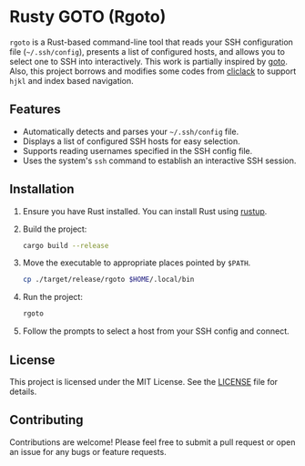 # Rusty GOTO (Rgoto)

`rgoto` is a Rust-based command-line tool that reads your SSH configuration file (`~/.ssh/config`), presents a list of configured hosts, and allows you to select one to SSH into interactively.
This work is partially inspired by [goto](https://github.com/grafviktor/goto).
Also, this project borrows and modifies some codes from [cliclack](https://github.com/fadeevab/cliclack) to support `hjkl` and index based navigation.

## Features

- Automatically detects and parses your `~/.ssh/config` file.
- Displays a list of configured SSH hosts for easy selection.
- Supports reading usernames specified in the SSH config file.
- Uses the system's `ssh` command to establish an interactive SSH session.

## Installation

1. Ensure you have Rust installed. You can install Rust using [rustup](https://rustup.rs/).

2. Build the project:

    ```sh
    cargo build --release
    ```

3. Move the executable to appropriate places pointed by `$PATH`.

    ```sh
    cp ./target/release/rgoto $HOME/.local/bin
    ```
  

1. Run the project:

    ```sh
    rgoto
    ```


2. Follow the prompts to select a host from your SSH config and connect.

## License

This project is licensed under the MIT License. See the [LICENSE](LICENSE) file for details.

## Contributing

Contributions are welcome! Please feel free to submit a pull request or open an issue for any bugs or feature requests.
